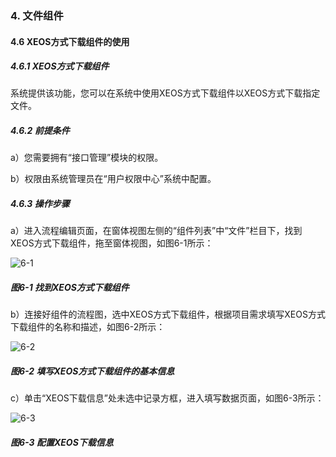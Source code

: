 ### 4. 文件组件

#### 4.6 XEOS方式下载组件的使用

##### 4.6.1 XEOS方式下载组件

系统提供该功能，您可以在系统中使用XEOS方式下载组件以XEOS方式下载指定文件。

##### 4.6.2 前提条件

a）您需要拥有“接口管理”模块的权限。

b）权限由系统管理员在“用户权限中心”系统中配置。

##### 4.6.3 操作步骤

a）进入流程编辑页面，在窗体视图左侧的“组件列表”中“文件”栏目下，找到XEOS方式下载组件，拖至窗体视图，如图6-1所示：

![6-1](https://www.feisuanyz.com/fsimage/zc-image/cz_22_4_8_1.png)

##### 图6-1 找到XEOS方式下载组件

b）连接好组件的流程图，选中XEOS方式下载组件，根据项目需求填写XEOS方式下载组件的名称和描述，如图6-2所示：

![6-2](https://www.feisuanyz.com/fsimage/zc-image/cz_22_4_8_2.png)

##### 图6-2 填写XEOS方式下载组件的基本信息

c）单击“XEOS下载信息”处未选中记录方框，进入填写数据页面，如图6-3所示：

![6-3](https://www.feisuanyz.com/fsimage/zc-image/cz_22_4_8_3.png)

##### 图6-3 配置XEOS下载信息
